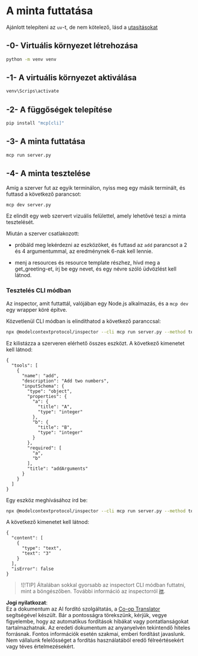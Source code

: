 <!--
CO_OP_TRANSLATOR_METADATA:
{
  "original_hash": "d0f0d7012325b286e4a717791b23ae7e",
  "translation_date": "2025-07-13T18:01:40+00:00",
  "source_file": "03-GettingStarted/01-first-server/solution/python/README.md",
  "language_code": "hu"
}
-->
# A minta futtatása

Ajánlott telepíteni az `uv`-t, de nem kötelező, lásd a [utasításokat](https://docs.astral.sh/uv/#highlights)

## -0- Virtuális környezet létrehozása

```bash
python -m venv venv
```

## -1- A virtuális környezet aktiválása

```bash
venv\Scrips\activate
```

## -2- A függőségek telepítése

```bash
pip install "mcp[cli]"
```

## -3- A minta futtatása

```bash
mcp run server.py
```

## -4- A minta tesztelése

Amíg a szerver fut az egyik terminálon, nyiss meg egy másik terminált, és futtasd a következő parancsot:

```bash
mcp dev server.py
```

Ez elindít egy web szervert vizuális felülettel, amely lehetővé teszi a minta tesztelését.

Miután a szerver csatlakozott:

- próbáld meg lekérdezni az eszközöket, és futtasd az `add` parancsot a 2 és 4 argumentummal, az eredménynek 6-nak kell lennie.

- menj a resources és resource template részhez, hívd meg a get_greeting-et, írj be egy nevet, és egy névre szóló üdvözlést kell látnod.

### Tesztelés CLI módban

Az inspector, amit futtattál, valójában egy Node.js alkalmazás, és a `mcp dev` egy wrapper köré építve.

Közvetlenül CLI módban is elindíthatod a következő paranccsal:

```bash
npx @modelcontextprotocol/inspector --cli mcp run server.py --method tools/list
```

Ez kilistázza a szerveren elérhető összes eszközt. A következő kimenetet kell látnod:

```text
{
  "tools": [
    {
      "name": "add",
      "description": "Add two numbers",
      "inputSchema": {
        "type": "object",
        "properties": {
          "a": {
            "title": "A",
            "type": "integer"
          },
          "b": {
            "title": "B",
            "type": "integer"
          }
        },
        "required": [
          "a",
          "b"
        ],
        "title": "addArguments"
      }
    }
  ]
}
```

Egy eszköz meghívásához írd be:

```bash
npx @modelcontextprotocol/inspector --cli mcp run server.py --method tools/call --tool-name add --tool-arg a=1 --tool-arg b=2
```

A következő kimenetet kell látnod:

```text
{
  "content": [
    {
      "type": "text",
      "text": "3"
    }
  ],
  "isError": false
}
```

> ![!TIP]
> Általában sokkal gyorsabb az inspectort CLI módban futtatni, mint a böngészőben.
> További információ az inspectorról [itt](https://github.com/modelcontextprotocol/inspector).

**Jogi nyilatkozat**:  
Ez a dokumentum az AI fordító szolgáltatás, a [Co-op Translator](https://github.com/Azure/co-op-translator) segítségével készült. Bár a pontosságra törekszünk, kérjük, vegye figyelembe, hogy az automatikus fordítások hibákat vagy pontatlanságokat tartalmazhatnak. Az eredeti dokumentum az anyanyelvén tekintendő hiteles forrásnak. Fontos információk esetén szakmai, emberi fordítást javaslunk. Nem vállalunk felelősséget a fordítás használatából eredő félreértésekért vagy téves értelmezésekért.